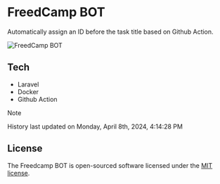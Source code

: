 # FreedCamp BOT

Automatically assign an ID before the task title based on Github Action.

![FreedCamp BOT](https://repository-images.githubusercontent.com/737932867/7d34798b-2680-471c-b089-a78a718d3d6a)

## Tech

- Laravel
- Docker
- Github Action

> [!NOTE]  
> History last updated on Monday, April 8th, 2024, 4:14:28 PM

## License

The Freedcamp BOT is open-sourced software licensed under the [MIT license](https://opensource.org/licenses/MIT).
